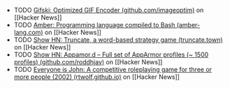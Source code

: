 - TODO [Gifski: Optimized GIF Encoder (github.com/imageoptim)](https://news.ycombinator.com/item?id=40426442) on [[Hacker News]]
- TODO [Amber: Programming language compiled to Bash (amber-lang.com)](https://news.ycombinator.com/item?id=40431835) on [[Hacker News]]
- TODO [Show HN: Truncate, a word-based strategy game (truncate.town)](https://news.ycombinator.com/item?id=39882873) on [[Hacker News]]
- TODO [Show HN: Appamor.d – Full set of AppArmor profiles (~ 1500 profiles) (github.com/roddhjav)](https://news.ycombinator.com/item?id=39867804) on [[Hacker News]]
- TODO [Everyone is John: A competitive roleplaying game for three or more people (2002) (rtwolf.github.io)](https://news.ycombinator.com/item?id=39814079) on [[Hacker News]]